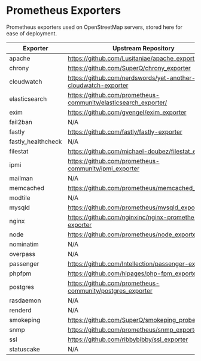 # Prometheus Exporters

Prometheus exporters used on OpenStreetMap servers, stored here for ease of deployment.

| Exporter | Upstream Repository |
| --- | --- |
| apache | https://github.com/Lusitaniae/apache_exporter |
| chrony | https://github.com/SuperQ/chrony_exporter |
| cloudwatch | https://github.com/nerdswords/yet-another-cloudwatch-exporter |
| elasticsearch | https://github.com/prometheus-community/elasticsearch_exporter/ |
| exim | https://github.com/gvengel/exim_exporter |
| fail2ban | N/A |
| fastly | https://github.com/fastly/fastly-exporter |
| fastly_healthcheck | N/A |
| filestat | https://github.com/michael-doubez/filestat_exporter |
| ipmi | https://github.com/prometheus-community/ipmi_exporter |
| mailman | N/A |
| memcached | https://github.com/prometheus/memcached_exporter |
| modtile | N/A|
| mysqld | https://github.com/prometheus/mysqld_exporter |
| nginx | https://github.com/nginxinc/nginx-prometheus-exporter |
| node | https://github.com/prometheus/node_exporter |
| nominatim | N/A |
| overpass | N/A |
| passenger | https://github.com/Intellection/passenger-exporter |
| phpfpm | https://github.com/hipages/php-fpm_exporter |
| postgres | https://github.com/prometheus-community/postgres_exporter
| rasdaemon | N/A |
| renderd | N/A |
| smokeping | https://github.com/SuperQ/smokeping_prober |
| snmp | https://github.com/prometheus/snmp_exporter |
| ssl | https://github.com/ribbybibby/ssl_exporter |
| statuscake | N/A |

